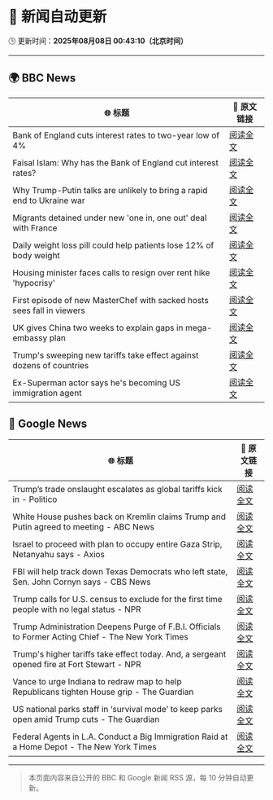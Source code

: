 # 🧠 新闻自动更新

🕒 更新时间：**2025年08月08日 00:43:10（北京时间）**

---

## 🌍 BBC News

| 🌐 标题 | 🔗 原文链接 |
|--------|-------------|
| Bank of England cuts interest rates to two-year low of 4% | [阅读全文](https://www.bbc.com/news/articles/c5yprwyxjlxo?at_medium=RSS&at_campaign=rss) |
| Faisal Islam: Why has the Bank of England cut interest rates? | [阅读全文](https://www.bbc.com/news/articles/cq6899yleg8o?at_medium=RSS&at_campaign=rss) |
| Why Trump-Putin talks are unlikely to bring a rapid end to Ukraine war | [阅读全文](https://www.bbc.com/news/articles/c14gkkzvpx8o?at_medium=RSS&at_campaign=rss) |
| Migrants detained under new 'one in, one out' deal with France | [阅读全文](https://www.bbc.com/news/articles/ce35v0zyzvlo?at_medium=RSS&at_campaign=rss) |
| Daily weight loss pill could help patients lose 12% of body weight | [阅读全文](https://www.bbc.com/news/articles/czerly4wwwyo?at_medium=RSS&at_campaign=rss) |
| Housing minister faces calls to resign over rent hike 'hypocrisy' | [阅读全文](https://www.bbc.com/news/articles/czerl5dy0kgo?at_medium=RSS&at_campaign=rss) |
| First episode of new MasterChef with sacked hosts sees fall in viewers | [阅读全文](https://www.bbc.com/news/articles/c1w83e44e21o?at_medium=RSS&at_campaign=rss) |
| UK gives China two weeks to explain gaps in mega-embassy plan | [阅读全文](https://www.bbc.com/news/articles/ce932995ny2o?at_medium=RSS&at_campaign=rss) |
| Trump's sweeping new tariffs take effect against dozens of countries | [阅读全文](https://www.bbc.com/news/articles/cx23jmvn5yzo?at_medium=RSS&at_campaign=rss) |
| Ex-Superman actor says he's becoming US immigration agent | [阅读全文](https://www.bbc.com/news/articles/c5yp8l3z0g5o?at_medium=RSS&at_campaign=rss) |

## 📰 Google News

| 🌐 标题 | 🔗 原文链接 |
|--------|-------------|
| Trump’s trade onslaught escalates as global tariffs kick in - Politico | [阅读全文](https://news.google.com/rss/articles/CBMimwFBVV95cUxNOU1HbUJVTG4zUmYydHppUkNLbFRzX29ZVEcweDVlcGVQNHFxeXFBakZMeW9TeW9lRWpwT0F0R2xmYUQ1MVdoSUtiamxReldMQTRlSnJkd3hRaHdaVjZqSDZ0MG1MX0toU1pkNDlmd0RxQVFZcTZfTkhwM1BqalVUbVJfdEswdTZ0bldpNjhTaEdKR1lZT3M0Wm9RMA?oc=5) |
| White House pushes back on Kremlin claims Trump and Putin agreed to meeting - ABC News | [阅读全文](https://news.google.com/rss/articles/CBMipAFBVV95cUxNSEd2OGF1bGpORVh0TlE3cUVkUk5fRHFPYVphUTJwSW4xMFFrbll2QlRQbGlNVlJHYTFuakRvQ2dfaDVGX0RFMzllWU5yc1htT0RSOTlOVXMwMWo1MnNTWU56N1k5YnVWLVB6MXlYNzV5dGVSejJsdnZBbFpOUUpVLXEwUnpOVVdwR2NaLXozSXVZSllZdThxTWl4OF82VU1FcXNHM9IBqgFBVV95cUxNUk1SU1hISHgyZVBvdU1DZ3FCM3JIalp4eGxmblBIeHdkS3pxMXZpdGdCc3RXbDZ1YVZhXzhkRmlnZWZ6NVVQak9YOWptWHNRZFlCQnphRjZDVm5sQmFYeTJ6VWxDT3FvTngtVktrenkzQVdBdU1uNXdOXzhXV0Yxc2M5R0l3c3lMSkNIZ2dDMFdjdHdKTjFKemJfaXphVzloeE9zdnYzTnk1dw?oc=5) |
| Israel to proceed with plan to occupy entire Gaza Strip, Netanyahu says - Axios | [阅读全文](https://news.google.com/rss/articles/CBMifkFVX3lxTE16eTRhdkVXOERhakZjWlQ4WkV3dW9iOUhSdHIxWUNQYXRydlowV0VNY3F1aXpiN0Rpb25yOERzaUFfcmxPTDJrQm1MbGx0OGV5U3QzYkF2cm1sMF9ZMGcwSGs3TUw4d0NwV1NRQTJGVGl1X01CN1BKdWZ1Qkttdw?oc=5) |
| FBI will help track down Texas Democrats who left state, Sen. John Cornyn says - CBS News | [阅读全文](https://news.google.com/rss/articles/CBMinAFBVV95cUxPSEVxVUxuTDlHcVZrazNleF9JV3lTdTBHREYzMFlPZGF2QnNGTktGQTF4VXMxVkEwa1hzQW1ySk5xcEl1T3FOZTZ0cUd5WWdIRG00cG5ZaHBMN2FLRUVLYjNoT2w0QlNtZ0FPV29SdS14RUItdTBURTBOR280WDNhcFd5Ri1XZ3hFTlRFM3Yyc2ZmYlZodmR5dnhObkXSAaIBQVVfeXFMUGFZNkdKLVVNVE9hZEJfaW1JSHl3aTJ5dHR1WXVKc1ptT1o0bjE2REJVay1RRnJmUUdoeEtQSkdGU1A0UkhqMjRKcXprRVEwVE9RM1hkVkJiVHQwTDdPbGc0QVBxNW1Md1pXSVp5aHdwWU1wc2VzM0MxT3RyLWZkS3hhUVVOUzdrdFNfNng5SEkyT1FLeXZfT04zek5MYkl6WVlB?oc=5) |
| Trump calls for U.S. census to exclude for the first time people with no legal status - NPR | [阅读全文](https://news.google.com/rss/articles/CBMihwFBVV95cUxPN1poU2RoVUZOb1B1Z3NCTU5uSHZDYktSTEw1TEp4ckMtbHBheHdVX19tZjZ4bUgtZkxlekF1OTdENUxDNVFZWF9sUXZlWUhIMUg3MnZCcHFWWkJvSkgwekI1QmU1ZUpNSmFjRTlpS0d6VzRuS2xseTVhMU5YdUhnVnpHZy1sV1k?oc=5) |
| Trump Administration Deepens Purge of F.B.I. Officials to Former Acting Chief - The New York Times | [阅读全文](https://news.google.com/rss/articles/CBMibkFVX3lxTFBQUzhwbVlBRW1vU29FZEhJN2hCUkpacGJvWHRNM1IySl9VT0xZR3JmNE5vbm1KUkx0ZWxUVXdLR3ljd3A3S1RqSlh3YXhWWUxwWDVsb040Sm8ydVkxQUd6UURFZHVzWDNEODN2LW13?oc=5) |
| Trump's higher tariffs take effect today. And, a sergeant opened fire at Fort Stewart - NPR | [阅读全文](https://news.google.com/rss/articles/CBMipgFBVV95cUxOQzlJQ05CTEVnSHdMVW0yZVpsWENFbG9iMEFXd0ZORzFlaC1WR3ZYTHB3MG9jdURvRld5dXFiWC0zLVlzMVVfSVVEdGpVTVMyeEZBRmFqX0xMVTVqSHh6WHpnRGZMNzhwaHAzTnhDYXJBYnJlSmJqNTNLZ3Y0RG5mNHZtWnBvREhhQjRQYWpKLVlsbkl3ZUNIWVFwbE5XOC1QY1ZGRzJn?oc=5) |
| Vance to urge Indiana to redraw map to help Republicans tighten House grip - The Guardian | [阅读全文](https://news.google.com/rss/articles/CBMikAFBVV95cUxQTy1rVllUZVdoRFFacFBzV20yNEgxYWVrZEE1dHNrY01Eb1Q2cDlUZmU0c09GSE02SVdfaTFGT2FiX2J1T0xXM253MFVVU0xKTWhOVWpBc043bTQ4MVkxdVBBNVlmNUY1Q2JPSXh5UTJrWnh3a2kwZHF3S1dITUZqOElIb25kM0hiZlp3LW83SDM?oc=5) |
| US national parks staff in ‘survival mode’ to keep parks open amid Trump cuts - The Guardian | [阅读全文](https://news.google.com/rss/articles/CBMiggFBVV95cUxOVWw3bFRUTVBUdUdwY2YxU2d4eTNGZXNmaDM2TDlxVTN3X3BXYVlmVnE3MGZpdTJfVVlLNVhtbmhQcEpOM0MzUm9UVE9VTWJFRGJiWGhUeGNwcHBQZEdmaXBubGJWTXM5cElLSDFFVEhWclBjNGlna2E1WUlGUzNlT2ln?oc=5) |
| Federal Agents in L.A. Conduct a Big Immigration Raid at a Home Depot - The New York Times | [阅读全文](https://news.google.com/rss/articles/CBMie0FVX3lxTFBKZnBPVzk0cGtFNW5QM2gzU2ZNN25UaXJPRXdSM1hKNE9NU2tLMkR4WUlScU9MUEN4TkQydk1lYW1DbzFiaXFxM2dqUlZZRWM0Z3FueGxCRHVlaEhfNUUxV1RRX3I0WURPTVZ4Vkt1NTZUUGdFOHdldmtBRQ?oc=5) |

---
> 本页面内容来自公开的 BBC 和 Google 新闻 RSS 源，每 10 分钟自动更新。